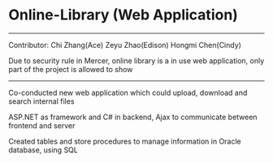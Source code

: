Online-Library (Web Application)
================================
*******************************
Contributor: Chi Zhang(Ace) Zeyu Zhao(Edison) Hongmi Chen(Cindy)

Due to security rule in Mercer, online library is a in use web application, only part of the project is allowed to show
*******************************
Co-conducted new web application which could upload, download and search internal files

ASP.NET as framework and C# in backend, Ajax to communicate between frontend and server

Created tables and store procedures to manage information in Oracle database, using SQL
